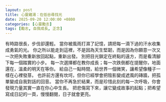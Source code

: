 ```yaml
---
layout: post
title: 心靈雞湯：在低谷尋找光
date: 2025-09-20 12:00:00 +0800
categories: [心靈勵志]
tags: [勵志, 自我成長, 正念]
---
```


有時路很長，步伐卻還輕。
當你被風雨打濕了記憶，請把每一滴下過的汗水收集成勇氣的光。
你之所以能走到這裡，不是因為天生堅韌，而是因為你願意一次又一次把失敗重新放回起點，重新出發。
別把目光鎖定在終點的遠方，而是看清腳下每一個踏實的小步。
每一次選擇都在教你成長；每一次跌倒都在提醒你，地面還在，溫柔的明天在等你。
給自己一點時間，給世界一個微笑，讓希望像種子一樣在心裡發芽。
也許前方還有坎坷，但你已經學會把陰影變成遮風的磚牆，把孤單變成自我對話的回音。
當你不再急於結果，而是珍惜此刻的每一次呼吸，你會發現力量其實一直在你心中生長。
把悲傷寫下來，讓它變成故事的起點；把希望寫成日記的一頁，慢慢翻閱，日子就會更亮。